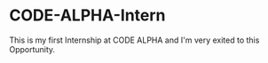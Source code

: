 # CODE-ALPHA-Intern
This is my first Internship at CODE ALPHA and I'm very exited to this Opportunity.
